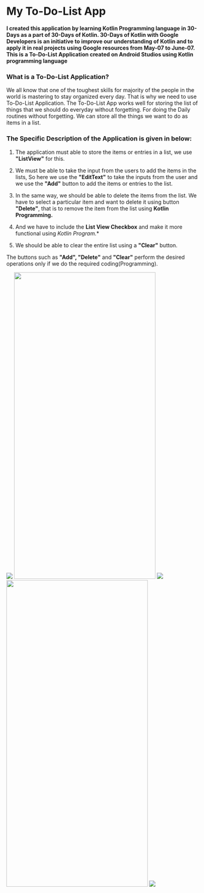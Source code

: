 # My To-Do-List App

**I created this application by learning Kotlin Programming language in 30-Days as a part of 30-Days of Kotlin. 30-Days of Kotlin with Google Developers is an initiative to improve our understanding of Kotlin and to apply it in real projects using Google resources from May-07 to June-07.
This is a To-Do-List Application created on Android Studios using Kotlin programming language**

### What is a To-Do-List Application?

We all know that one of the toughest skills for majority of the people in the world is mastering to stay organized every day. That is why we need to use To-Do-List Application. The To-Do-List App works well for storing the list of things that we should do everyday without forgetting. For doing the Daily routines without forgetting. We can store all the things we want to do as items in a list.

### The Specific Description of the Application is given in below:

1. The application must able to store the items or entries in a list, we use **"ListView"** for this.

1. We must be able to take the input from the users to add the items in the lists, So here we use the **"EditText"** to take the inputs from the user and we use the **"Add"** button to add the items or entries to the list.

1. In the same way, we should be able to delete the items from the list. We have to select a particular item and want to delete it using button **"Delete"**, that is to remove the item from the list using **Kotlin Programming.**
 
1. And we have to include the **List View Checkbox** and make it more functional using *Kotlin Program.**

1. We should be able to clear the entire list using a **"Clear"** button.

The buttons such as **"Add", "Delete"** and **"Clear"** perform the desired operations only if we do the required coding(Programming).

<img src = https://github.com/akhilaku/My-To-Do-List-App/blob/master/Screenshots-Of-App/Screenshot-1.jpg>

<img src = https://github.com/akhilaku/My-To-Do-List-App/blob/master/Screenshots-Of-App/Screenshot-2.jpg width=369 height=800>

<img src = https://github.com/akhilaku/My-To-Do-List-App/blob/master/Screenshots-Of-App/Screenshot-3.jpg>

<img src = https://github.com/akhilaku/My-To-Do-List-App/blob/master/Screenshots-Of-App/Screenshot-4.jpg width=369 height=800>

<img src = https://github.com/akhilaku/My-To-Do-List-App/blob/master/Screenshots-Of-App/Screenshot-5.jpg>
